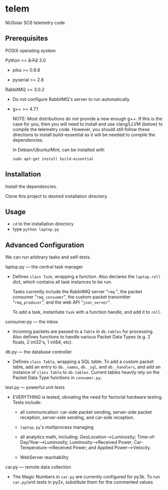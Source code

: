 telem
=====

NUSolar SC6 telemetry code
 
Prerequisites
-------------
POSIX operating system

Python >= <del>2.7.2</del> 3.0

* pika >= 0.9.8

* pyserial >= 2.6

RabbitMQ >= 3.0.2

* Do not configure RabbitMQ's server to run automatically.

* g++ >= 4.7.1

  NOTE: Most distributions do not provide a new enough g++.
  If this is the case for you, then you will need to install and use clang/LLVM (below) to compile the telemetry code.
  However, you should still follow these directions to install build-essential as it will be needed to compile the dependencies.
 
 
  In Debian/Ubuntu/Mint, can be installed with

  ```
  sudo apt-get install build-essential
  ```

Installation
------------
Install the dependencies.

Clone this project to desired installation directory.

Usage
-----

* ```cd``` to the installation directory 
* type ```python laptop.py```

Advanced Configuration
----------------------

We can run arbitrary tasks and self-tests.

laptop.py — the central task manager

* Defines ```class Task```, wrapping a function. Also declares the ```laptop.roll``` dict, which contains all task instances to be run.

  Tasks currently include the RabbitMQ server "```rmq``` ", the packet consumer "```rmq_consumer```", the custom-packet transmitter "```rmq_producer```", and the web API "```json_server```".

  To add a task, instantiate ```Task``` with a function handle, and add it to ```roll```.

consumer.py — the inbox

* Incoming packets are passed to a ```Table``` in ```db.tables``` for processing. Also defines functions to handle various Packet Data Types (e.g. 2 floats, 2 int32's, 1 int64, etc).

db.py — the database controller

* Defines ```class Table```, wrapping a SQL table. To add a custom packet table, add an entry to ```db._names```, ```db._sql```, and ```db._handlers```, and add an instance of ```class Table``` to ```db.tables```. Current tables heavily rely on the Packet Data Type functions in ``consumer.py``.

test.py — powerful unit tests

* EVERYTHING is tested, obviating the need for factorial hardware testing. Tests include:
  
  * all communication: car-side packet sending, server-side packet reception, server-side sending, and car-side reception.
  
  * ```laptop.py```'s multiprocess managing
  
  * all analytics math, including: GeoLocation-->Luminosity; Time-of-Day/Year-->Luminosity; Luminosity-->Received Power; Car-Temperature-->Received Power; and Applied Power-->Velocity.
  
  * WebServer reachability
  
car.py — remote data collection

* The Magic Numbers in ```car.py``` are currently configured for py3k. To run ```car.py```/unit tests in py2x, substitute them for the commented values
